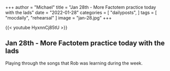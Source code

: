 +++
author = "Michael"
title = "Jan 28th - More Factotem practice today with the lads"
date = "2022-01-28"
categories = [
  "dailyposts",
]
tags = [
  "mocdaily",
  "rehearsal"
]
image = "jan-28.jpg"
+++

{{< youtube HyxnnCj85tU >}}

## Jan 28th - More Factotem practice today with the lads
Playing through the songs that Rob was learning during the week. 